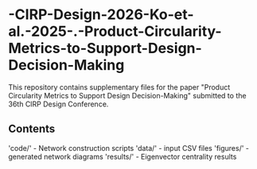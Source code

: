 # -CIRP-Design-2026-Ko-et-al.-2025-.-Product-Circularity-Metrics-to-Support-Design-Decision-Making
This repository contains supplementary files for the paper "Product Circularity Metrics to Support Design Decision-Making" submitted to the 36th CIRP Design Conference.

## Contents
'code/' - Network construction scripts
'data/' - input CSV files
'figures/' - generated network diagrams
'results/' - Eigenvector centrality results
